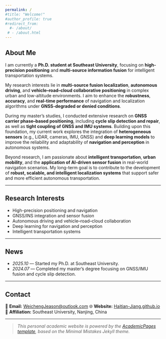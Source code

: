 ```yaml
---
permalink: /
#title: "Welcome!"
#author_profile: true
#redirect_from: 
  #- /about/
 # - /about.html
---
```


## About Me

I am currently a **Ph.D. student at Southeast University**, focusing on **high-precision positioning** and **multi-source information fusion** for intelligent transportation systems.  

My research interests lie in **multi-source fusion localization**, **autonomous driving**, and **vehicle–road–cloud collaborative positioning** in complex urban and low-altitude environments. I aim to enhance the **robustness**, **accuracy**, and **real-time performance** of navigation and localization algorithms under **GNSS-degraded or denied conditions**.  

During my master’s studies, I conducted extensive research on **GNSS carrier phase–based positioning**, including **cycle slip detection and repair**, as well as **tight coupling of GNSS and IMU systems**. Building upon this foundation, my current work explores the integration of **heterogeneous sensors** (e.g., LiDAR, cameras, IMU, GNSS) and **deep learning models** to improve the reliability and adaptability of **navigation and perception** in autonomous systems.  

Beyond research, I am passionate about **intelligent transportation**, **urban mobility**, and the **application of AI-driven sensor fusion** in real-world navigation scenarios. My long-term goal is to contribute to the development of **robust, scalable, and intelligent localization systems** that support safer and more efficient autonomous transportation.  

---

## Research Interests

- High-precision positioning and navigation  
- GNSS/INS integration and sensor fusion  
- Autonomous driving and vehicle–road–cloud collaboration  
- Deep learning for navigation and perception  
- Intelligent transportation systems  

---

## News

- *2025.10* — Started my Ph.D. at Southeast University.  
- *2024.07* — Completed my master’s degree focusing on GNSS/IMU fusion and cycle slip detection.  


---

## Contact

📧 **Email:** WeichengJeason@outlook.com
🌐 **Website:** [Haitian-Jiang.github.io](https://haitian-jiang.github.io)  
🏫 **Affiliation:** Southeast University, Nanjing, China  

---

> *This personal academic website is powered by the [AcademicPages template](https://github.com/academicpages/academicpages.github.io), based on the Minimal Mistakes Jekyll theme.*
